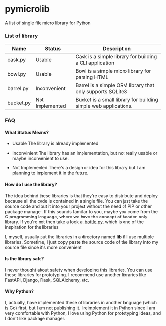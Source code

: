 # pymicrolib
A list of single file micro library for Python

### List of library

| Name      | Status          | Description                                                     |
|-----------|-----------------|-----------------------------------------------------------------|
| cask.py   | Usable          | Cask is a simple library for building a CLI application         |
| bowl.py   | Usable          | Bowl is a simple micro library for parsing HTML                 |
| barrel.py | Inconvenient    | Barrel is a simple ORM library that only supports SQLite3       |
| bucket.py | Not Implemented | Bucket is a small library for building simple web applications. |


### FAQ

#### What Status Means?
- Usable
The library is already implemented

- Inconvinient
The library has an implementation, but not really usable or maybe inconvenient to use.

- Not Implemented
There's a design or idea for this library but I am planning to implement it in the future.

#### How do I use the library?
The idea behind these libraries is that they're easy to distribute and deploy because 
all the code is contained in a single file. You can just take the source code and 
put it into your project without the need of PIP or other package manager. If this sounds
familiar to you, maybe you come from the C programming language, where we have the concept
of header-only library. If you're not then take a look at [bottle.py](https://bottlepy.org),
which is one of the inspiration for the libraries

I, myself, usually put the libraries in a directory named **lib** if I use multiple libraries.
Sometime, I just copy paste the source code of the library into my source file since it's more
convenient

#### Is the library safe?
I never thought about safety when developing this libraries. You can use these libraries for
prototyping. I recommend use another libraries like FastAPI, Django, Flask, SQLAlchemy, etc. 

#### Why Python?
I, actually, have implemented these of libraries in another language (which is Go) first, 
but I am not publishing it. I reimplement it in Python since I am very comfortable with Python,
I love using Python for prototyping ideas, and I don't like package manager.
